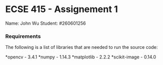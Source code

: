# ECSE 415 - Assignement 1

Name: John Wu
Student: #260601256

### Requirements

The following is a list of libraries that are needed to run the source code:

*opencv - 3.4.1
*numpy - 1.14.3
*matplotlib - 2.2.2
*scikit-image - 0.14.0
